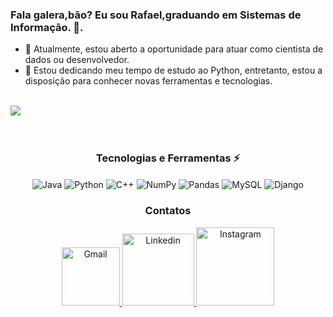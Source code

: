 ### Fala galera,bão? Eu sou Rafael,graduando em Sistemas de Informação. 👋.

- 🔭 Atualmente, estou aberto a oportunidade para atuar como cientista de dados ou desenvolvedor.
- 🌱 Estou dedicando meu tempo de estudo ao Python, entretanto, estou a disposição para conhecer novas ferramentas e tecnologias.
<br>

<div style="display: inline_block">
  
  <img align="center" src="https://github-readme-stats.vercel.app/api?username=Rafadrodrigues&show_icons=true&theme=tokyonight" />
</div>
<br>

<div  align="center"> 
  <div style="display: inline_block"><br>
    <h3 align="center">Tecnologias e Ferramentas ⚡</h3>
      <img align="center" alt="Java" src="https://img.shields.io/badge/java-%23ED8B00.svg?style=for-the-badge&logo=openjdk&logoColor=white" />
      <img align="center" alt="Python" src="https://img.shields.io/badge/python-3670A0?style=for-the-badge&logo=python&logoColor=ffdd54" />
      <img align="center" alt="C++" src="https://img.shields.io/badge/c++-%2300599C.svg?style=for-the-badge&logo=c%2B%2B&logoColor=white" />
      <img align="center" alt="NumPy" src="https://img.shields.io/badge/numpy-%23013243.svg?style=for-the-badge&logo=numpy&logoColor=white" />
      <img align="center" alt="Pandas" src="https://img.shields.io/badge/pandas-%23150458.svg?style=for-the-badge&logo=pandas&logoColor=white" />
      <img align="center" alt="MySQL" src="https://img.shields.io/badge/mysql-%2300f.svg?style=for-the-badge&logo=mysql&logoColor=white" />
      <img align="center"alt="Django" src="https://img.shields.io/badge/django-%23092E20.svg?style=for-the-badge&logo=django&logoColor=white" />
   </div>
    
  <h3 align="center">Contatos</h3>
    <a href = "mailto: rafarodrigues919@gmail.com">
      <img width="93" alt="Gmail" src="https://img.shields.io/badge/Gmail-D14836?style=for-the-badge&logo=gmail&logoColor=white">
    </a>
    <a href = "https://www.linkedin.com/in/rafael-rodrigues-469b0b239/">
      <img width="115" alt="Linkedin" src="https://img.shields.io/badge/linkedin-%230077B5.svg?style=for-the-badge&logo=linkedin&logoColor=white">
    </a>
    <a href = "https://www.instagram.com/rodrigues.rafa_/">
      <img width="125" alt="Instagram" src="https://img.shields.io/badge/Instagram-%23E4405F.svg?style=for-the-badge&logo=Instagram&logoColor=white">
    </a>

<!--
Here are some ideas to get you started:

- 🔭 I’m currently looking for a job ...
- 🌱 I’m currently learning Python...
- 👯 I’m looking to collaborate on ...
- 🤔 I’m looking for help with ...
- 💬 Ask me about ...
- 📫 How to reach me: ...
- 😄 Pronouns: ...
- ⚡ Fun fact: ...
-->
